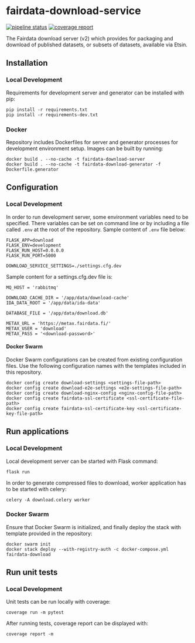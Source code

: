 # fairdata-download-service

[![pipeline status](https://gitlab.ci.csc.fi/fairdata/fairdata-download-service/badges/test/pipeline.svg)](https://gitlab.ci.csc.fi/fairdata/fairdata-download-service/-/commits/test)
[![coverage report](https://gitlab.ci.csc.fi/fairdata/fairdata-download-service/badges/test/coverage.svg)](https://gitlab.ci.csc.fi/fairdata/fairdata-download-service/-/commits/test)

The Fairdata download server (v2) which provides for packaging and download of
published datasets, or subsets of datasets, available via Etsin.

## Installation

### Local Development

Requirements for development server and generator can be installed with pip:

```
pip install -r requirements.txt
pip install -r requirements-dev.txt
```

### Docker

Repository includes Dockerfiles for server and generator processes for
development environment setup. Images can be
built by running:

```
docker build . --no-cache -t fairdata-download-server
docker build . --no-cache -t fairdata-download-generator -f Dockerfile.generator
```

## Configuration

### Local Development

In order to run development server, some environment variables need to be
specified. There variables can be set on command line or by including a file
called `.env` at the root of the repository. Sample content of `.env` file
below:

```
FLASK_APP=download
FLASK_ENV=development
FLASK_RUN_HOST=0.0.0.0
FLASK_RUN_PORT=5000

DOWNLOAD_SERVICE_SETTINGS=./settings.cfg.dev
```

Sample content for a settings.cfg.dev file is:

```
MQ_HOST = 'rabbitmq'

DOWNLOAD_CACHE_DIR = '/app/data/download-cache'
IDA_DATA_ROOT = '/app/data/ida-data'

DATABASE_FILE = '/app/data/download.db'

METAX_URL = 'https://metax.fairdata.fi/'
METAX_USER = 'download'
METAX_PASS = '<download-password>'
```

#### Docker Swarm

Docker Swarm configurations can be created from existing configuration files.
Use the following configuration names with the templates included in this
repository.

```
docker config create download-settings <settings-file-path>
docker config create download-e2e-settings <e2e-settings-file-path>
docker config create download-nginx-config <nginx-config-file-path>
docker config create fairdata-ssl-certificate <ssl-certificate-file-path>
docker config create fairdata-ssl-certificate-key <ssl-certificate-key-file-path>
```

## Run applications

### Local Development

Local development server can be started with Flask command:

```
flask run
```

In order to generate compressed files to download, worker application has to be
started with celery:

```
celery -A download.celery worker
```

### Docker Swarm

Ensure that Docker Swarm is initialized, and finally deploy the stack with
template provided in the repository:

```
docker swarm init
docker stack deploy --with-registry-auth -c docker-compose.yml fairdata-download
```

## Run unit tests

### Local Development

Unit tests can be run locally with coverage:

```
coverage run -m pytest
```

After running tests, coverage report can be displayed with:

```
coverage report -m
```
